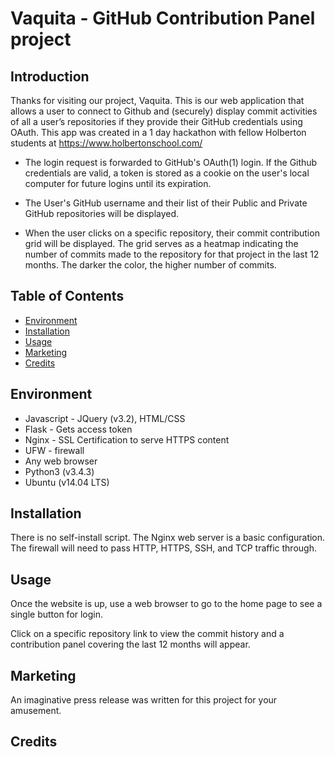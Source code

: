 # Vaquita - GitHub Contribution Panel project

## Introduction

Thanks for visiting our project, Vaquita. This is our web application that allows a user to connect to Github and (securely) display commit activities of all a user’s repositories if they provide their GitHub credentials using OAuth. This app was created in a 1 day hackathon with fellow Holberton students at https://www.holbertonschool.com/

 - The login request is forwarded to GitHub's OAuth(1) login. If the Github credentials are valid, a token is stored as a cookie on the user's local computer for future logins until its expiration.

 - The User's GitHub username and their list of their Public and Private GitHub repositories will be displayed.

 - When the user clicks on a specific repository, their commit contribution grid will be displayed. The grid serves as a heatmap indicating the number of commits made to the repository for that project in the last 12 months. The darker the color, the higher number of commits.

## Table of Contents
* [Environment](#environment)
* [Installation](#installation)
* [Usage](#usage)
* [Marketing](#marketing)
* [Credits](#credits)

## Environment

* Javascript - JQuery (v3.2), HTML/CSS
* Flask - Gets access token
* Nginx - SSL Certification to serve HTTPS content
* UFW - firewall
* Any web browser
* Python3 (v3.4.3)
* Ubuntu (v14.04 LTS)

## Installation

There is no self-install script. The Nginx web server is a basic configuration.
The firewall will need to pass HTTP, HTTPS, SSH, and TCP traffic through.

## Usage

Once the website is up, use a web browser to go to the home page to see a single button for login.

Click on a specific repository link to view the commit history and a contribution panel covering the last 12 months will appear.

## Marketing

An imaginative press release was written for this project for your amusement.

## Credits
